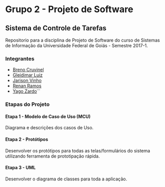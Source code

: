 # Grupo 2 - Projeto de Software
## Sistema de Controle de Tarefas 
Repositorio para a disciplina de Projeto de Software do curso de Sistemas de Informação da Universidade Federal de Goiás - Semestre 2017-1.
### Integrantes
* [Breno Cruvinel](https://github.com/breeeenoc) 
* [Gleidimar Luiz](https://github.com/zeewstyle)
* [Jarison Vinho](https://github.com/jarisonvinho)
* [Renan Ramos](https://github.com/vouks)
* [Yago Zardo](https://github.com/yagozardo)˙˙˙

### Etapas do Projeto
#### Etapa 1 - Modelo de Caso de Uso (MCU)
Diagrama e descrições dos casos de Uso.

#### Etapa 2 - Protótipos
Desenvolver os protótipos para todas as telas/formulários do sistema utilizando ferramenta de prototipação rápida.

#### Etapa 3 - UML
Desenvolver o diagrama de classes para toda a aplicação.
